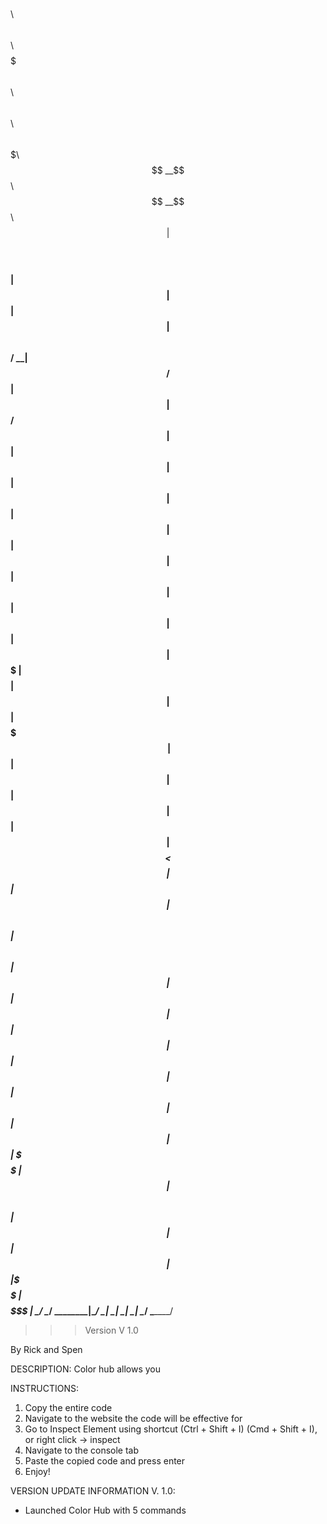  $$$$$$\   $$$$$$\  $$\       $$$$$$\  $$$$$$$\        $$\   $$\ $$\   $$\ $$$$$$$\  
$$  __$$\ $$  __$$\ $$ |     $$  __$$\ $$  __$$\       $$ |  $$ |$$ |  $$ |$$  __$$\ 
$$ /  \__|$$ /  $$ |$$ |     $$ /  $$ |$$ |  $$ |      $$ |  $$ |$$ |  $$ |$$ |  $$ |
$$ |      $$ |  $$ |$$ |     $$ |  $$ |$$$$$$$  |      $$$$$$$$ |$$ |  $$ |$$$$$$$\ |
$$ |      $$ |  $$ |$$ |     $$ |  $$ |$$  __$$<       $$  __$$ |$$ |  $$ |$$  __$$\ 
$$ |  $$\ $$ |  $$ |$$ |     $$ |  $$ |$$ |  $$ |      $$ |  $$ |$$ |  $$ |$$ |  $$ |
\$$$$$$  | $$$$$$  |$$$$$$$$\ $$$$$$  |$$ |  $$ |      $$ |  $$ |\$$$$$$  |$$$$$$$  |
 \______/  \______/ \________|\______/ \__|  \__|      \__|  \__| \______/ \_______/ 
 
>>> Version V 1.0


By Rick and Spen

DESCRIPTION:
Color hub allows you 

INSTRUCTIONS:
1. Copy the entire code
2. Navigate to the website the code will be effective for
3. Go to Inspect Element using shortcut (Ctrl + Shift + I) (Cmd + Shift + I), or right click -> inspect
4. Navigate to the console tab
5. Paste the copied code and press enter
6. Enjoy!

VERSION UPDATE INFORMATION
V. 1.0:
- Launched Color Hub with 5 commands
